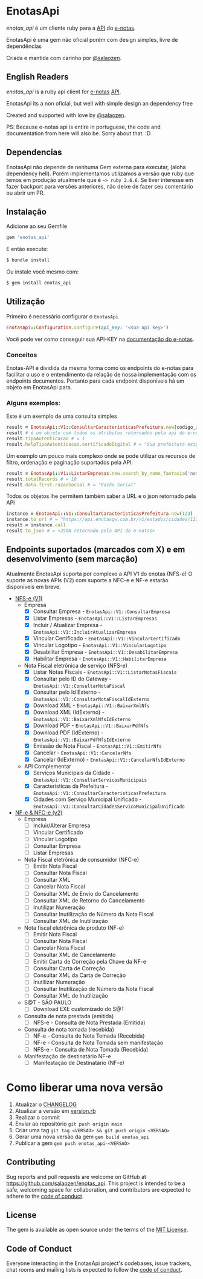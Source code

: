 # EnotasApi
*enotas_api* é um cliente ruby para a [API](https://docs.enotasgw.com.br/reference) do [e-notas](https://enotas.com.br/).

EnotasApi é uma gem não oficial porém com design simples, livre de dependências

Criada e mantida com carinho por [@salaozen](https://github.com/salaozen).

## English Readers
*enotas_api* is a ruby api client for [e-notas](https://enotas.com.br/) [API](https://docs.enotasgw.com.br/reference).

EnotasApi its a non oficial, but well with simple design an dependency free

Created and supported with love by [@salaozen](https://github.com/salaozen).

PS: Because e-notas api is entire in portuguese, the code and documentation from here will also be. Sorry about that. :D

## Dependencias
EnotasApi não depende de nenhuma Gem externa para executar, (aloha dependency hell).
Porém implementamos utilizamos a versão que ruby que temos em produção atualmente que é `~> ruby 2.6.6`.
Se tiver interesse em fazer backport para versões anteriores, não deixe de fazer seu comentário ou abrir um PR.

## Instalação

Adicione ao seu Gemfile

```ruby
gem 'enotas_api'
```

E então execute:
```sh
$ bundle install
```
Ou instale você mesmo com:
```sh
$ gem install enotas_api
```

## Utilização

Primeiro é necessário configurar o `EnotasApi`
```ruby
EnotasApi::Configuration.configure(api_key: '<sua api key>')
```
Você pode ver como conseguir sua API-KEY na [documentação do e-notas](https://docs.enotasgw.com.br/docs/como-obter-a-sua-api-key).

### Conceitos
Enotas-API é dividida da mesma forma como os endpoints do e-notas para facilitar o uso e o entendimento da relação de nossa implementação com os endpoints documentos.
Portanto para cada endpoint disponíveis há um objeto em EnotasApi para.

### Alguns exemplos:

Este é um exemplo de uma consulta simples
```ruby
result = EnotasApi::V1::ConsultarCaracteristicasPrefeitura.new(codigo_ibge_cidade).call
result # é um objeto com todos os atributos retornados pela api do e-notas
result.tipoAutenticacao # = 1
result.helpTipoAutenticacao.certificadoDigital # = "Sua prefeitura exige a utilização de certificado digital, portanto, inclua aqui o arquivo de seu certificado A1."
```

Um exemplo um pouco mais complexo onde se pode utilizar os recursos de filtro, ordenação e paginação suportados pela API.
```ruby
result = EnotasApi::V1::ListarEmpresas.new.search_by_nome_fantasia('nome_fantasia').sort_by_cidade.page(number: 10, size: 30).call
result.totalRecords # = 10
result.data.first.razaoSocial # = "Razão Social"
```

Todos os objetos lhe permitem também saber a URL e o json retornado pela API
```ruby
instance = EnotasApi::V1::ConsultarCaracteristicasPrefeitura.new(123)
instance.to_url # = "https://api.enotasgw.com.br/v1/estados/cidades/123/provedor"
result = instance.call
result.to_json # = <JSON retornado pela API do e-notas>
```

## Endpoints suportados (marcados com X) e em desenvolvimento (sem marcação)
Atualmente EnotasApi suporta por complexo a API V1 do enotas (NFS-e)
O suporte as novas APIs (V2) com suporte a NFC-e e NF-e estarão disponíveis em breve.

- [NFS-e (V1)](https://docs.enotasgw.com.br/reference)
  - Empresa
    - [x] Consultar Empresa - `EnotasApi::V1::ConsultarEmpresa`
    - [x] Listar Empresas - `EnotasApi::V1::ListarEmpresas`
    - [x] Incluir / Atualizar Empresa - `EnotasApi::V1::IncluirAtualizarEmpresa`
    - [x] Vincular Certificado - `EnotasApi::V1::VincularCertificado`
    - [x] Vincular Logotipo - `EnotasApi::V1::VincularLogotipo`
    - [x] Desabilitar Empresa - `EnotasApi::V1::DesabilitarEmpresa`
    - [x] Habilitar Empresa - `EnotasApi::V1::HabilitarEmpresa`
  - Nota Fiscal eletrônica de serviço (NFS-e)
    - [x] Listar Notas Fiscais - `EnotasApi::V1::ListarNotasFiscais`
    - [x] Consultar pelo ID do Gateway - `EnotasApi::V1::ConsultarNotaFiscal`
    - [x] Consultar pelo Id Externo - `EnotasApi::V1::ConsultarNotaFiscalIdExterno`
    - [x] Download XML - `EnotasApi::V1::BaixarXmlNfs`
    - [x] Download XML (IdExterno) - `EnotasApi::V1::BaixarXmlNfsIdExterno`
    - [x] Download PDF - `EnotasApi::V1::BaixarPdfNfs`
    - [x] Download PDF (IdExterno) - `EnotasApi::V1::BaixarPdfNfsIdExterno`
    - [X] Emissão de Nota Fiscal - `EnotasApi::V1::EmitirNfs`
    - [X] Cancelar - `EnotasApi::V1::CancelarNfs`
    - [X] Cancelar (IdExterno) - `EnotasApi::V1::CancelarNfsIdExterno`
  - API Complementar
    - [x] Serviços Municipais da Cidade - `EnotasApi::V1::ConsultarServicosMunicipais`
    - [x] Características da Prefeitura - `EnotasApi::V1::ConsultarCaracteristicasPrefeitura`
    - [x] Cidades com Serviço Municipal Unificado - `EnotasApi::V1::ConsultarCidadesServicoMunicipalUnificado`
- [NF-e & NFC-e (v2)](https://docs.enotasgw.com.br/v2/reference)
  - Empresa
    - [ ] Incluir/Alterar Empresa
    - [ ] Vincular Certificado
    - [ ] Vincular Logotipo
    - [ ] Consultar Empresa
    - [ ] Listar Empresas
  - Nota Fiscal eletrônica de consumidor (NFC-e)
    - [ ] Emitir Nota Fiscal
    - [ ] Consultar Nota Fiscal
    - [ ] Consultar XML
    - [ ] Cancelar Nota Fiscal
    - [ ] Consultar XML de Envio do Cancelamento
    - [ ] Consultar XML de Retorno do Cancelamento
    - [ ] Inutilizar Numeração
    - [ ] Consultar Inutilização de Número da Nota Fiscal
    - [ ] Consultar XML de Inutilização
  - Nota fiscal eletrônica de produto (NF-e)
    - [ ] Emitir Nota Fiscal
    - [ ] Consultar Nota Fiscal
    - [ ] Cancelar Nota Fiscal
    - [ ] Consultar XML de Cancelamento
    - [ ] Emitir Carta de Correção pela Chave da NF-e
    - [ ] Consultar Carta de Correção
    - [ ] Consultar XML da Carta de Correção
    - [ ] Inutilizar Numeração
    - [ ] Consultar Inutilização de Número da Nota Fiscal
    - [ ] Consultar XML de Inutilização
  - S@T - SÃO PAULO
    - [ ] Download EXE customizado do S@T
  - Consulta de nota prestada (emitida)
    - [ ] NFS-e - Consulta de Nota Prestada (Emitida)
  - Consulta de nota tomada (recebida)
    - [ ] NF-e - Consulta de Nota Tomada (Recebida)
    - [ ] NF-e - Consulta de Nota Tomada sem manifestação
    - [ ] NFS-e - Consulta de Nota Tomada (Recebida)
  - Manifestação de destinatário NF-e
    - [ ] Manifestação de Destinatário (NF-e)

# Como liberar uma nova versão
1. Atualizar o [CHANGELOG](https://github.com/salaozen/enotas_api/blob/main/CHANGELOG.md)
1. Atualizar a versão em [version.rb](https://github.com/salaozen/enotas_api/blob/main/lib/enotas_api/version.rb)
1. Realizar o commit
1. Enviar ao repositório `git push origin main`
1. Criar uma tag `git tag <VERSAO> && git push origin <VERSAO>`
1. Gerar uma nova versão da gem `gem build enotas_api`
1. Publicar a gem `gem push enotas_api-<VERSAO>`
## Contributing
Bug reports and pull requests are welcome on GitHub at https://github.com/salaozen/enotas_api. This project is intended to be a safe, welcoming space for collaboration, and contributors are expected to adhere to the [code of conduct](https://github.com/salaozen/enotas_api/blob/main/CODE_OF_CONDUCT.md).

## License

The gem is available as open source under the terms of the [MIT License](https://opensource.org/licenses/MIT).

## Code of Conduct

Everyone interacting in the EnotasApi project's codebases, issue trackers, chat rooms and mailing lists is expected to follow the [code of conduct](https://github.com/salaozen/enotas_api/blob/main/CODE_OF_CONDUCT.md).
